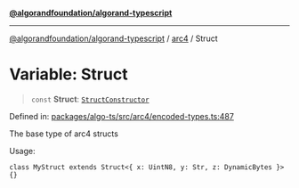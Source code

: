 [**@algorandfoundation/algorand-typescript**](../../README.md)

***

[@algorandfoundation/algorand-typescript](../../README.md) / [arc4](../README.md) / Struct

# Variable: Struct

> `const` **Struct**: [`StructConstructor`](../-internal-/type-aliases/StructConstructor.md)

Defined in: [packages/algo-ts/src/arc4/encoded-types.ts:487](https://github.com/algorandfoundation/puya-ts/blob/main/packages/algo-ts/src/arc4/encoded-types.ts#L487)

The base type of arc4 structs

Usage:
```
class MyStruct extends Struct<{ x: UintN8, y: Str, z: DynamicBytes }> {}
```
